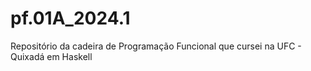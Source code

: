 # pf.01A_2024.1
Repositório da cadeira de Programação Funcional que cursei na UFC - Quixadá em Haskell
